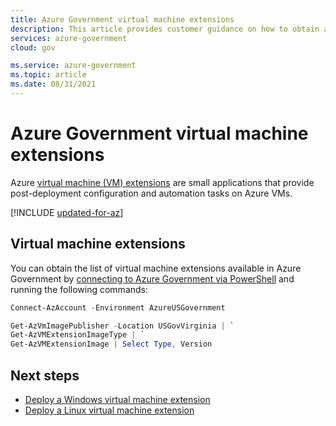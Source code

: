 ```yaml
---
title: Azure Government virtual machine extensions
description: This article provides customer guidance on how to obtain a complete list of virtual machine extensions available in Azure Government.
services: azure-government
cloud: gov

ms.service: azure-government
ms.topic: article
ms.date: 08/31/2021
---
```


# Azure Government virtual machine extensions

Azure [virtual machine (VM) extensions](../virtual-machines/extensions/features-windows.md) are small applications that provide post-deployment configuration and automation tasks on Azure VMs. 

[!INCLUDE [updated-for-az](../../includes/updated-for-az.md)]

## Virtual machine extensions

You can obtain the list of virtual machine extensions available in Azure Government by [connecting to Azure Government via PowerShell](./documentation-government-get-started-connect-with-ps.md) and running the following commands:

```powershell
Connect-AzAccount -Environment AzureUSGovernment

Get-AzVmImagePublisher -Location USGovVirginia | `
Get-AzVMExtensionImageType | `
Get-AzVMExtensionImage | Select Type, Version
```
<!-- 
Get-AzVmImagePublisher -Location USGovVirginia | `
Get-AzVMExtensionImageType | `
Get-AzVMExtensionImage | `
Select Type, Version | `
Group Type | `
Sort Name | `
Select-Object @{Name="Entry";Expression={"| " + $_.Name + " | " + ($_.Group.Version -join "; ") +  " | " }} | `
Select-Object -ExpandProperty Entry | `
Out-File vm-extensions.md
-->

## Next steps

* [Deploy a Windows virtual machine extension](../virtual-machines/extensions/features-windows.md#run-vm-extensions)
* [Deploy a Linux virtual machine extension](../virtual-machines/extensions/features-linux.md#run-vm-extensions)
